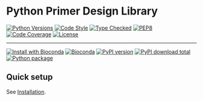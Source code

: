 # Python Primer Design Library

[![Python Versions][language-badge]][language-link]
[![Code Style][code-style-badge]][code-style-link]
[![Type Checked][type-checking-badge]][type-checking-link]
[![PEP8][pep-8-badge]][pep-8-link]
[![Code Coverage][code-coverage-badge]][code-coverage-link]
[![License][license-badge]][license-link]

---

[![Install with Bioconda][bioconda-badge]][bioconda-link]
[![Bioconda][bioconda-dl-badge]][bioconda-dl-link]
[![PyPI version][pypi-badge]][pypi-link]
[![PyPI download total][pypi-downloads-badge]][pypi-downloads-link]
[![Python package][python-package-badge]][python-package-link]

[language-badge]:       https://img.shields.io/badge/python-3.11_|_3.12-blue
[language-link]:        http://www.python.org/
[code-style-badge]:     https://img.shields.io/badge/code%20style-black-000000.svg
[code-style-link]:      https://black.readthedocs.io/en/stable/ 
[type-checking-badge]:  http://www.mypy-lang.org/static/mypy_badge.svg
[type-checking-link]:   http://mypy-lang.org/
[pep-8-badge]:          https://img.shields.io/badge/code%20style-pep8-brightgreen.svg
[pep-8-link]:           https://www.python.org/dev/peps/pep-0008/
[code-coverage-badge]:  https://codecov.io/gh/fulcrumgenomics/prymer/branch/main/graph/badge.svg
[code-coverage-link]:   https://codecov.io/gh/fulcrumgenomics/prymer
[license-badge]:        http://img.shields.io/badge/license-MIT-blue.svg
[license-link]:         https://github.com/fulcrumgenomics/prymer/blob/main/LICENSE
[bioconda-badge]:       https://img.shields.io/badge/install%20with-bioconda-brightgreen.svg?style=flat
[bioconda-link]:        http://bioconda.github.io/recipes/prymer/README.html
[bioconda-dl-badge]:    https://img.shields.io/conda/dn/bioconda/prymer.svg?label=Bioconda
[bioconda-dl-link]:     https://anaconda.org/bioconda/prymer
[pypi-badge]:           https://badge.fury.io/py/prymer.svg
[pypi-link]:            https://pypi.python.org/pypi/prymer
[pypi-downloads-badge]: https://img.shields.io/pypi/dm/prymer
[pypi-downloads-link]:  https://pypi.python.org/pypi/prymer
[python-package-badge]: https://github.com/fulcrumgenomics/prymer/actions/workflows/publish_prymer.yml/badge.svg
[python-package-link]:  https://github.com/fulcrumgenomics/prymer/actions/workflows/publish_prymer.yml

## Quick setup

See [Installation](docs/installation.md).


